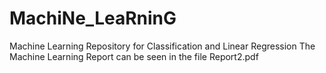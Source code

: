 # MachiNe_LeaRninG
Machine Learning Repository for Classification and Linear Regression 
The Machine Learning Report can be seen in the file Report2.pdf

